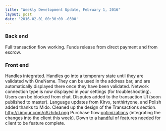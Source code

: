 ```yaml
---
title: "Weekly Development Update, February 1, 2016" 
layout: post
date: '2016-02-01 00:30:00 -0300'
---
```

        
### Back end

Full transaction flow working. Funds release from direct payment and from escrow.

### Front end

Handles integrated. Handles go into a temporary state until they are validated with OneName. They can be used in the address bar, and are automatically displayed there once they have been validated. Network connection type is now displayed in your settings (for troubleshooting). Users can be blocked from chat. Disputes added to the transaction UI (soon published to master). Language updates from Kirvx, tenthirtyone, and Polish added thanks to Mido. Cleaned up the design of the Transactions section. http://i.imgur.com/nSzhrkd.png Purchase flow [optimizations](https://projects.invisionapp.com/share/V65TEAMW4#/screens/131540522) (integrating the changes into the client this week). Down to a [handful](https://github.com/OpenBazaar/OpenBazaar-Client/issues/475#issuecomment-177667150) of features needed for client to be feature complete.
